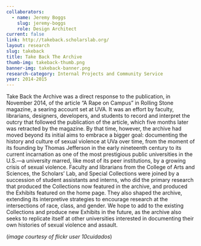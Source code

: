 ```yaml
---
collaborators: 
  - name: Jeremy Boggs
    slug: jeremy-boggs
    role: Design Architect
current: false
link: http://takeback.scholarslab.org/
layout: research
slug: takeback
title: Take Back The Archive
thumb-img: takeback-thumb.png
banner-img: takeback-banner.png
research-category: Internal Projects and Community Service
year: 2014-2015
---
```


Take Back the Archive was a direct response to the publication, in November 2014, of the article “A Rape on Campus” in Rolling Stone magazine, a searing account set at UVA. It was an effort by faculty, librarians, designers, developers, and students to record and interpret the outcry that followed the publication of the article, which five months later was retracted by the magazine. By that time, however, the archive had moved beyond its initial aims to embrace a bigger goal: documenting the history and culture of sexual violence at UVa over time, from the moment of its founding by Thomas Jefferson in the early nineteenth century to its current incarnation as one of the most prestigious public universities in the U.S.&mdash;a university marred, like most of its peer institutions, by a growing crisis of sexual violence. Faculty and librarians from the College of Arts and Sciences, the Scholars’ Lab, and Special Collections were joined by a succession of student assistants and interns, who did the primary research that produced the Collections now featured in the archive, and produced the Exhibits featured on the home page. They also shaped the archive, extending its interpretive strategies to encourage research at the intersections of race, class, and gender. We hope to add to the existing Collections and produce new Exhibits in the future, as the archive also seeks to replicate itself at other universities interested in documenting their own histories of sexual violence and assault.

(_image courtesy of flickr user 10cuidados_)
